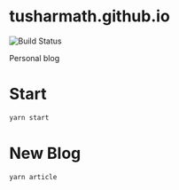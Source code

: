 # tusharmath.github.io

![Build Status][build image]

[build image]: https://github.com/tusharmath/tusharmath.github.io/workflows/Build%20and%20Deploy/badge.svg

Personal blog

# Start

```bash
yarn start
```

# New Blog

```bash
yarn article
```
